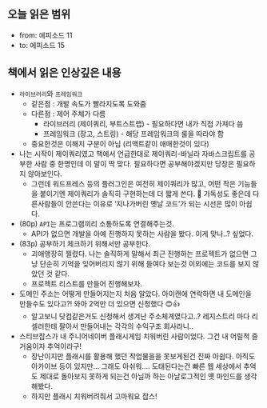 ## 오늘 읽은 범위

- from: 에피소드 11
- to: 에피소드 15

## 책에서 읽은 인상깊은 내용

- `라이브러리`와 `프레임워크`
  - 같은점 : 개발 속도가 빨라지도록 도와줌
  - 다른점 : 제어 주체가 다름
    - 라이브러리 (제이쿼리, 부트스트랩) - 필요하다면 내가 직접 가져다 씀
    - 프레임워크 (장고, 스트링) - 해당 프레임워크의 룰을 따라야 함
  - 중요한것은 이해지 구분이 아님 (리액트같이 애매한것이 있다)
- 나는 시작이 제이쿼리였고 책에서 언급한대로 제이쿼리-바닐라 자바스크립트를 공부한 사람 중 한명인데 이 말이 딱 맞다. 필요하다면 공부해야겠지만 당장은 필요하지 않아보인다.
  - 그런데 워드프레스 등의 플러그인은 여전히 제이쿼리가 많고, 어떤 작은 기능들을 붙이기엔 제이쿼리가 솔직히 구현하는데 더 짧게 쓴다. 🤔 가독성도 좋은데 다른사람들이 안쓴다는 이유로 ‘지나가버린 옛날 코드’가 되는 시선은 많이 아쉽다.
- (80p) `API`는 프로그램끼리 소통하도록 연결해주는것.
  - API가 없으면 개발을 아예 진행하지 못하는 사람을 봤다. 이게 맞나..? 싶었다.
- (83p) 공부하기 체크하기 위해서만 공부한다.
  - 괴애앵장히 찔렸다. 나는 솔직하게 말해서 최근 진행하는 프로젝트가 없으면 그냥 단순히 기억을 잊어버리지 않기 위해 들여다 보는것 이외에는 코드를 보지 않았던 것 같다.
  - 프로젝트 리스트를 만들어 진행해보자.
- 도메인 주소는 어떻게 만들어지는지 처음 알았다. 아이캔에 연락하면 내 도메인을 만들수도 있다고?! 와아 2억만 더 있으면 신청했다 😊👍
  - 알고보니 닷컴같은거도 신청해서 생겨난 주소체계였다고..? 레지스트리 마다 리셀러한테 팔아서 만들어내는 각각의 수익구조 회사라니..
- 스티브잡스가 내 주니어네이버 플래시게임 치워버린 사람이었다. 그건 내 어릴적 즐거움이자 추억이라구!
  - 장난이지만 플래시를 활용해 했던 작업물을을 못보게된건 진짜 아쉽다. 아직도 아카이브 등이 있지만… 그래도 아쉬워…. 도태된다는건 빠른 웹 세상에서 추억도 제대로 돌아보지 못하게 되는건 아닐까 하는 아날로그적인 옛 마인드를 생각해봤다.
  - 하지만 플래시 치워버려줘서 고마워요 잡스!

